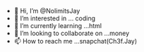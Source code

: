 - 👋 Hi, I’m @NolimitsJay
- 👀 I’m interested in ... coding
- 🌱 I’m currently learning ...html
- 💞️ I’m looking to collaborate on ...money 
- 📫 How to reach me ...snapchat(Ch3f.Jay)

<!---
NolimitsJay/NolimitsJay is a ✨ special ✨ repository because its `README.md` (this file) appears on your GitHub profile.
You can click the Preview link to take a look at your changes.
--->
